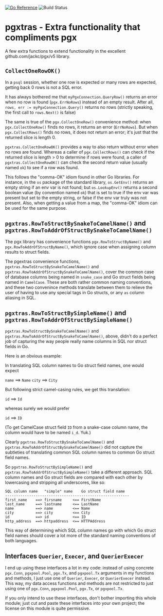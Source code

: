 [![Go Reference](https://pkg.go.dev/badge/github.com/manniwood/pgxtras.svg)](https://pkg.go.dev/github.com/manniwood/pgxtras)
![Build Status](https://github.com/manniwood/pgxtras/actions/workflows/ci.yml/badge.svg)

# pgxtras - Extra functionality that compliments pgx

A few extra functions to extend functionality in
the excellent github.com/jackc/pgx/v5 library.

## `CollectOneRowOK()`

In a `psql` session, whether one row is expected or many rows are expected,
getting back 0 rows is not a SQL error.

It has always bothered me that `myPgxConnection.QueryRow()` returns
an error when no row is found (`pgx.ErrNoRows`) instead of an empty
result. After all, `rows, err := myPgxConnection.Query()` returns no rows
(strictly speaking, the first call to `rows.Next()` is false)

The same is true of the `pgx.CollectOneRow()` convenience method:
when `pgx.CollectOneRow()` finds no rows, it returns an error (`ErrNoRows`).
But when `pgx.CollectRows()` finds no rows, it does not return an error;
it's just that the returned slice is length 0.

`pgxtras.CollectOneRowOK()` provides a way to also return without error when no
rows are found. Whereas a caller of `pgx.CollectRows()` can check if the
returned slice is length > 0 to determine if rows were found, a caller of
`pgxtras.CollectOneRowOK()` can check the second return value (usually named `ok`)
to see if a row was found.

This follows the "comma-OK" idiom found in other Go libraries. For instance,
in the `os` package of the standard library, `os.GetEnv()` returns an
empty string if an env var is not found; but `os.LookupEnv()` returns
a second boolean value (by convention named `ok`) that is set to true
if the env var was present but set to the empty string, or false if
the env var truly was not present. Also, when getting a value from a map,
the "comma-OK" idiom can be used for the same purpose.

## `pgxtras.RowToStructBySnakeToCamelName()` and `pgxtras.RowToAddrOfStructBySnakeToCamelName()`

The pgx library has convenience functions `pgx.RowToStructByName()` and
`pgx.RowToAddrOfStructByName()`, which ignore case when assigning
column results to struct fields.

The pgextras convenience functions, `pgxtras.RowToStructBySnakeToCamelName()`
and `pgxtras.RowToAddrOfStructBySnakeToCamelName()`, cover the common case
of database columns being named in `snake_case` and Go struct fields
being named in `CamelCase`. These are both rather common naming conventions,
and these two convenince methods translate between them to relieve the user
of having to use any special tags in Go structs, or any `as` column
aliasing in SQL.

## `pgxtras.RowToStructBySimpleName()` and `pgxtras.RowToAddrOfStructBySimpleName()`
`pgxtras.RowToStructBySnakeToCamelName()` and `pgxtras.RowToAddrOfStructBySnakeToCamelName()`,
above, didn't do a perfect job of capturing the way people really name
columns in SQL nor struct fields in Go.

Here is an obvious example:

In translating SQL column names to Go struct field names, one would expect

`name` ==> `Name`
`city` ==> `City`

But following strict camel-casing rules, we get this translation:

`id` ==> `Id`

whereas surely we would prefer

`id` ==> `ID`

(To get CamelCase struct field `ID` from a snake-case column name, the column
would have to be named `i_d`. Yuk.)

Clearly `pgxtras.RowToStructBySnakeToCamelName()` and `pgxtras.RowToAddrOfStructBySnakeToCamelName()`
did not capture the subtleties of translating common SQL column names
to common Go struct field names.

So `pgxtras.RowToStructBySimpleName()` and `pgxtras.RowToAddrOfStructBySimpleName()` take
a different approach. SQL column names and Go struct fields are compared with
each other by lowercasing and stripping all underscores, like so:

```
SQL column name   "simple" name    Go struct field name
---------------------------------------------------------
first_name    ==> firsname     <== FirstName
last_name     ==> lastname     <== LastName
name          ==> name         <== Name
city          ==> city         <== City
id            ==> id           <== ID
http_address  ==> httpaddress  <== HTTPAddress
```

This way of determining which SQL column names go with which Go struct field
names should cover a lot more of the standard naming conventions of both
languages.

## Interfaces `Querier`, `Execer`, and `QuerierExecer`

I end up using these interfaces a lot in my code: instead of using concrete
`pgx.Conn`, `pgxpool.Pool`, `pgx.Tx`, and `pgxpool.Tx` arguments in
my functions and methods, I just use one of `Querier`, `Execer`, or
`QuerierExecer` instead. This way, my data access functions and methods
are not restricted to just using one of `pgx.Conn`, `pgxpool.Pool`, `pgx.Tx`,
or `pgxpool.Tx`.

If you only intend to use these interfaces, don't bother importing this
whole module; just cut and paste these interfaces into your own project;
the license on this module is quite permissive.
